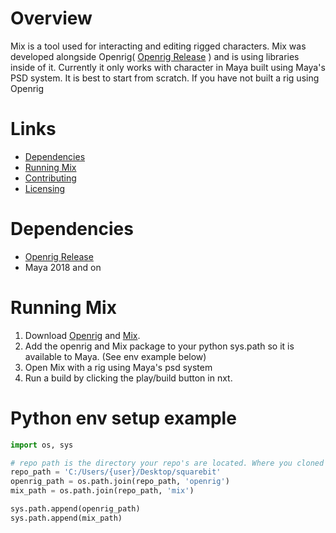 # Overview 
Mix is a tool used for interacting and editing rigged characters. Mix was developed alongside Openrig( [Openrig Release](https://github.com/squarebit-studios/openrig/releases/latest) ) and is using libraries inside of it. Currently it only works with character in Maya built using Maya's PSD system. It is best to start from scratch. If you have not built a rig using Openrig

# Links
- [Dependencies](#dependencies)
- [Running Mix](#running-mix)
- [Contributing](CONTRIBUTING.md)
- [Licensing](LICENSE)

# Dependencies 
* [Openrig Release](https://github.com/squarebit-studios/openrig/releases/latest)
* Maya 2018 and on

# Running Mix
1. Download [Openrig](https://github.com/squarebit-studios/openrig/releases/latest) and [Mix](https://github.com/squarebit-studios/mix/releases/latest).
2. Add the openrig and Mix package to your python sys.path so it is available to Maya. (See env example below)
3. Open Mix with a rig using Maya's psd system
4. Run a build by clicking the play/build button in nxt.

# Python env setup example
```python
import os, sys

# repo path is the directory your repo's are located. Where you cloned your repo. 
repo_path = 'C:/Users/{user}/Desktop/squarebit'
openrig_path = os.path.join(repo_path, 'openrig')
mix_path = os.path.join(repo_path, 'mix')

sys.path.append(openrig_path)
sys.path.append(mix_path)
```

